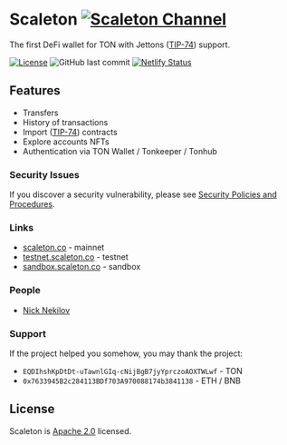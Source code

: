 # Scaleton [![Scaleton Channel](https://badgen.net/badge/follow/@Scaleton/blue?icon=telegram)](https://t.me/Scaleton)

The first DeFi wallet for TON with Jettons ([TIP-74](https://github.com/ton-blockchain/TIPs/issues/74)) support.

[![License](https://img.shields.io/badge/License-Apache_2.0-blue.svg)](https://opensource.org/licenses/Apache-2.0)
![GitHub last commit](https://img.shields.io/github/last-commit/scaleton-co/scaleton)
[![Netlify Status](https://api.netlify.com/api/v1/badges/b75479d1-492e-4d7e-add3-4449638200a4/deploy-status)](https://scaleton.co)

## Features

* Transfers
* History of transactions
* Import ([TIP-74](https://github.com/ton-blockchain/TIPs/issues/74)) contracts
* Explore accounts NFTs
* Authentication via TON Wallet / Tonkeeper / Tonhub

### Security Issues

If you discover a security vulnerability, please see [Security Policies and Procedures](SECURITY.md).

### Links

* [scaleton.co](https://scaleton.io) - mainnet
* [testnet.scaleton.co](https://testnet.scaleton.io) - testnet
* [sandbox.scaleton.co](https://sandbox.scaleton.io) - sandbox

### People

* [Nick Nekilov](https://t.me/NickNekilov)

### Support

If the project helped you somehow, you may thank the project:

* `EQDIhshKpDtDt-uTawnlGIq-cNijBgB7jyYprczoAOXTWLwf` - TON
* `0x7633945B2c284113BDf703A970088174b3841138` - ETH / BNB

## License

Scaleton is [Apache 2.0](LICENSE) licensed.
